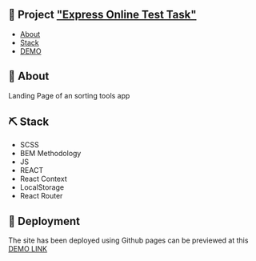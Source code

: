 ## 📝 Project ["Express Online Test Task"](https://danielsorokowski.github.io/test_task-xpress-online/)
- [About](#about)
- [Stack](#stack)
- [DEMO](#demo)
## 🧐 About <a name = "about"></a>
Landing Page of an sorting tools app

## ⛏️ Stack <a name="stack"></a> 
- SCSS
- BEM Methodology
- JS
- REACT
- React Context
- LocalStorage
- React Router

## 🚀 Deployment <a name="demo"></a>
The site has been deployed using Github pages can be previewed at this [DEMO LINK](https://danielsorokowski.github.io/test_task-xpress-online/) 
